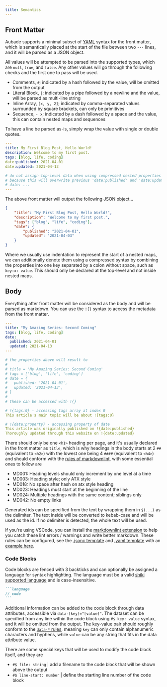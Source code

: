 ```yaml
---
title: Semantics
---
```


## Front Matter

Aubade supports a minimal subset of [YAML](https://yaml.org/) syntax for the front matter, which is semantically placed at the start of the file between two `---` lines, and it will be parsed as a JSON object.

All values will be attempted to be parsed into the supported types, which are `null`, `true`, and `false`. Any other values will go through the following checks and the first one to pass will be used.

-   Comments, `#`; indicated by a hash followed by the value, will be omitted from the output
-   Literal Block, `|`; indicated by a pipe followed by a newline and the value, will be parsed as multi-line string
-   Inline Array, `[x, y, 2]`; indicated by comma-separated values surrounded by square brackets, can only be primitives
-   Sequence, `- x`; indicated by a dash followed by a space and the value, this can contain nested maps and sequences

To have a line be parsed as-is, simply wrap the value with single or double quotes.

```yaml
---
title: My First Blog Post, Hello World!
description: Welcome to my first post.
tags: [blog, life, coding]
date:published: 2021-04-01
date:updated: 2021-04-13

# do not assign top-level data when using compressed nested properties syntax
# because this will overwrite previous 'date:published' and 'date:updated'
# date: ...
---
```

The above front matter will output the following JSON object...

```json
{
	"title": "My First Blog Post, Hello World!",
	"description": "Welcome to my first post.",
	"tags": ["blog", "life", "coding"],
	"date": {
		"published": "2021-04-01",
		"updated": "2021-04-03"
	}
}
```

Where we usually use indentation to represent the start of a nested maps, we can additionally denote them using a compressed syntax by combining the properties into one key separated by a colon without space, such as `key:x: value`. This should only be declared at the top-level and not inside nested maps.

## Body

Everything after front matter will be considered as the body and will be parsed as markdown. You can use the `!{}` syntax to access the metadata from the front matter.

```yaml
---
title: "My Amazing Series: Second Coming"
tags: [blog, life, coding]
date:
  published: 2021-04-01
  updated: 2021-04-13
---

# the properties above will result to
#
# title = 'My Amazing Series: Second Coming'
# tags = ['blog', 'life', 'coding']
# date = {
#   published: '2021-04-01',
#   updated: '2021-04-13',
# }
#
# these can be accessed with !{}

# !{tags:0} - accessing tags array at index 0
This article's main topic will be about !{tags:0}

# !{date:property} - accessing property of date
This article was originally published on !{date:published}
Thoroughly updated through this website on !{date:updated}
```

There should only be one `<h1>` heading per page, and it's usually declared in the front matter as `title`, which is why headings in the body starts at 2 `##` (equivalent to `<h2>`) with the lowest one being 4 `####` (equivalent to `<h4>`) and should conform with the [rules of markdownlint](https://github.com/DavidAnson/markdownlint#rules--aliases), with some essential ones to follow are

-   MD001: Heading levels should only increment by one level at a time
-   MD003: Heading style; only ATX style
-   MD018: No space after hash on atx style heading
-   MD023: Headings must start at the beginning of the line
-   MD024: Multiple headings with the same content; siblings only
-   MD042: No empty links

Generated ids can be specified from the text by wrapping them in `$(...)` as the delimiter. The text inside will be converted to kebab-case and will be used as the id. If no delimiter is detected, the whole text will be used.

If you're using VSCode, you can install the [markdownlint extension](https://marketplace.visualstudio.com/items?itemName=DavidAnson.vscode-markdownlint) to help you catch these lint errors / warnings and write better markdown. These rules can be configured, see the [.jsonc template](https://github.com/DavidAnson/markdownlint/blob/main/schema/.markdownlint.jsonc) and [.yaml template](https://github.com/DavidAnson/markdownlint/blob/main/schema/.markdownlint.yaml) with an [example here](https://github.com/ignatiusmb/mauss.dev/blob/master/.markdownlint.yaml).

### Code Blocks

Code blocks are fenced with 3 backticks and can optionally be assigned a language for syntax highlighting. The language must be a valid [shiki supported language](https://github.com/shikijs/shiki/blob/main/docs/languages.md) and is case-insensitive.

````markdown
```language
// code
```
````

Additional information can be added to the code block through data attributes, accessible via `data-[key]="[value]"`. The dataset can be specified from any line within the code block using `#$ key: value` syntax, and it will be omitted from the output. The key-value pair should roughly conform to the [`data-*` rules](https://developer.mozilla.org/en-US/docs/Web/HTML/Global_attributes/data-*), meaning `key` can only contain alphanumeric characters and hyphens, while `value` can be any string that fits in the data attribute value.

There are some special keys that will be used to modify the code block itself, and they are

-   `#$ file: string` | add a filename to the code block that will be shown above the output
-   `#$ line-start: number` | define the starting line number of the code block

